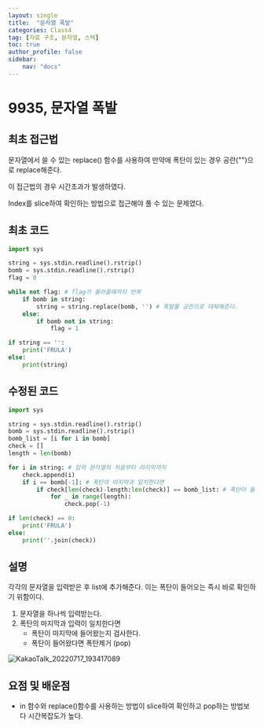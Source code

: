 ```yaml
---
layout: single
title:  "문자열 폭발"
categories: Class4
tag: [자료 구조, 문자열, 스택]
toc: true
author_profile: false
sidebar: 
    nav: "docs"
---
```


# 9935, 문자열 폭발

## 최초 접근법

문자열에서 쓸 수 있는 replace() 함수를 사용하여 만약에 폭탄이 있는 경우 공란("")으로 replace해준다.

이 접근법의 경우 시간초과가 발생하였다. 

Index를 slice하여 확인하는 방법으로 접근해야 풀 수 있는 문제였다. 

## 최초 코드 

```python
import sys

string = sys.stdin.readline().rstrip()
bomb = sys.stdin.readline().rstrip()
flag = 0

while not flag: # flag가 올라올떄까지 반복
    if bomb in string:
        string = string.replace(bomb, '') # 폭발물 공란으로 대체해준다.
    else:
        if bomb not in string:
            flag = 1

if string == '':
    print('FRULA')
else:
    print(string)
```

## 수정된 코드

```python
import sys

string = sys.stdin.readline().rstrip()
bomb = sys.stdin.readline().rstrip()
bomb_list = [i for i in bomb]
check = []
length = len(bomb)

for i in string: # 입력 문자열의 처음부터 마지막까지
    check.append(i)
    if i == bomb[-1]: # 폭탄의 마지막과 일치한다면
        if check[len(check)-length:len(check)] == bomb_list: # 폭탄이 들어있다면
            for _ in range(length):
                check.pop(-1)

if len(check) == 0:
    print('FRULA')
else:
    print(''.join(check))
```

## 설명

각각의 문자열을 입력받은 후 list에 추가해준다. 이는 폭탄이 들어오는 즉시 바로 확인하기 위함이다.

1. 문자열을 하나씩 입력받는다. 
2. 폭탄의 마지막과 입력이 일치한다면
   - 폭탄이 마지막에 들어왔는지 검사한다.
   - 폭탄이 들어왔다면 폭탄제거 (pop)

![KakaoTalk_20220717_193417089](../../images/2022-07-17-string_bomb/KakaoTalk_20220717_193417089-165805414089513.jpg)

## 요점 및 배운점

- in 함수와 replace()함수를 사용하는 방법이 slice하여 확인하고 pop하는 방법보다 시간복잡도가 높다. 
